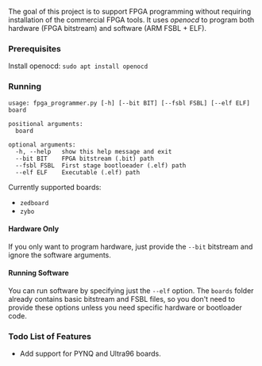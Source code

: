 The goal of this project is to support FPGA programming without requiring installation of the commercial FPGA tools.  It uses *openocd* to program both hardware (FPGA bitstream) and software (ARM FSBL + ELF).


### Prerequisites

Install openocd:
`sudo apt install openocd`

### Running
```
usage: fpga_programmer.py [-h] [--bit BIT] [--fsbl FSBL] [--elf ELF] board

positional arguments:
  board

optional arguments:
  -h, --help   show this help message and exit
  --bit BIT    FPGA bitstream (.bit) path
  --fsbl FSBL  First stage bootloeader (.elf) path
  --elf ELF    Executable (.elf) path
```


Currently supported boards:
  * `zedboard`
  * `zybo`

#### Hardware Only
If you only want to program hardware, just provide the `--bit` bitstream and ignore the software arguments.

#### Running Software 
You can run software by specifying just the `--elf` option.  The `boards` folder already contains basic bitstream and FSBL files, so you don't need to provide these options unless you need specific hardware or bootloader code.


### Todo List of Features
* Add support for PYNQ and Ultra96 boards.